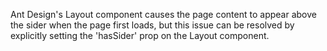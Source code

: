 Ant Design's Layout component causes the page content to appear above the sider when the page first loads, but this issue can be resolved by explicitly setting the 'hasSider' prop on the Layout component.

